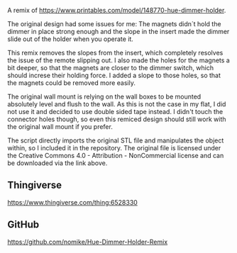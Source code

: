 A remix of <https://www.printables.com/model/148770-hue-dimmer-holder>.

The original design had some issues for me: The magnets didn´t hold the dimmer in place strong enough and the slope in the insert made the dimmer slide out of the holder when you operate it.

This remix removes the slopes from the insert, which completely resolves the issue of the remote slipping out. I also made the holes for the magnets a bit deeper, so that the magnets are closer to the dimmer switch, which should increse their holding force. I added a slope to those holes, so that the magnets could be removed more easily.

The original wall mount is relying on the wall boxes to be mounted absolutely level and flush to the wall. As this is not the case in my flat, I did not use it and decided to use double sided tape instead. I didn't touch the connector holes though, so even this remiced design should still work with the original wall mount if you prefer.

The script directly imports the original STL file and manipulates the object within, so I included it in the repository. The original file is licensed under the Creative Commons 4.0 - Attribution - NonCommercial license and can be downloaded via the link above.

## Thingiverse

<https://www.thingiverse.com/thing:6528330>

## GitHub

<https://github.com/nomike/Hue-Dimmer-Holder-Remix>
